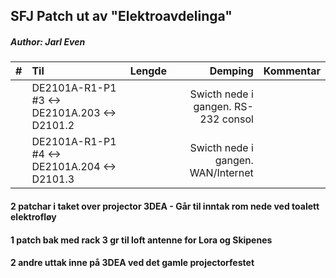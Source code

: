 ## SFJ Patch ut av "Elektroavdelinga"
##### Author: Jarl Even

|  #  |        Til       |Lengde|Demping|Kommentar|
|----:|:-----------------|-----:|------:|:--------|
|     |DE2101A-R1-P1 #3 <-> DE2101A.203  <-> D2101.2 |         | Swicth nede i gangen. RS-232 consol     |
|     |DE2101A-R1-P1 #4 <-> DE2101A.204  <-> D2101.3 |         | Swicth nede i gangen. WAN/Internet   |


#### 2 patchar i taket over projector 3DEA - Går til inntak rom nede ved toalett elektrofløy
#### 1 patch bak med rack 3 gr til loft antenne for Lora og Skipenes

#### 2 andre uttak inne på 3DEA ved det gamle projectorfestet
